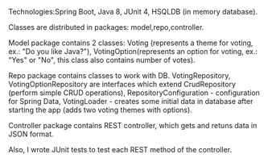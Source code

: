 Technologies:Spring Boot, Java 8, JUnit 4, HSQLDB (in memory database).

Classes are distributed in packages: model,repo,controller.

Model package contains 2 classes: Voting (represents a theme for voting, ex.: "Do you like Java?"), VotingOption(represents an option for voting, ex.: "Yes" or "No", this class also contains number of votes).

Repo package contains classes to work with DB. VotingRepository, VotingOptionRepository are interfaces which extend CrudRepository (perform simple CRUD operations), RepositoryConfiguration - configuration for Spring Data, VotingLoader - creates some initial data in database after starting the app (adds two voting themes with options).

Controller package contains REST controller, which gets and retuns data in JSON format.

Also, I wrote JUnit tests to test each REST method of the controller.
